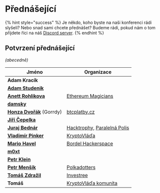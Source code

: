 # Přednášející

{% hint style="success" %}
Je někdo, koho byste na naši konferenci rádi slyšeli? Nebo snad sami chcete přednášet? Budeme rádi, pokud nám o tom přijdete říci na náš [Discord server](https://discord.gg/5k9dEtVhnv).
{% endhint %}

## Potvrzení přednášející

_(abecedně)_

| Jméno                                                            | Organizace                                                                         |
| ---------------------------------------------------------------- | ---------------------------------------------------------------------------------- |
| **Adam Kracík**                                                  |                                                                                    |
| ****[**Adam Studenik**](https://twitter.com/adamstudenik)****    |                                                                                    |
| ****[**Anett Rohlikova**](https://twitter.com/anettrolikova)**** | [Ethereum Magicians](https://ethereum-magicians.org)                               |
| ****[**damsky**](https://twitter.com/CryptoDamSky)****           |                                                                                    |
| [**Honza Dvořák**](https://twitter.com/\_Honza\_Dvorak) (Gorrdy) | [btcplatby.cz](https://btcplatby.cz)                                               |
| ****[**Jiří Čepelka**](https://twitter.com/JiriCepelka)****      |                                                                                    |
| ****[**Juraj Bednár**](https://twitter.com/jurbed)****           | [Hacktrophy](https://hacktrophy.com), [Paralelná Polis](https://paralelnapolis.sk) |
| [**Vladimír Pinker**](https://twitter.com/KryptoVlada)           | [KryptoVláďa](https://www.kryptovlada.win)                                         |
| ****[**Mario Havel**](https://twitter.com/TMIYChao)****          | [Bordel Hackerspace](https://bordel.paralelnipolis.cz/#/)                          |
| ****[**m0xt**](https://twitter.com/m0xt\_)****                   |                                                                                    |
| ****[**Petr Klein**](https://twitter.com/kleinpetr\_com)****     |                                                                                    |
| ****[**Petr Menšík**](https://twitter.com/petr\_mensik)****      | [Polkadotters](https://twitter.com/polkadotterss)                                  |
| ****[**Tomáš Zdražil**](https://twitter.com/investree\_cz)****   | [Investree](https://investree.cz)                                                  |
| **Tomáš**                                                        | [KryptoVláďa komunita](https://www.kryptovlada.win)                                |

